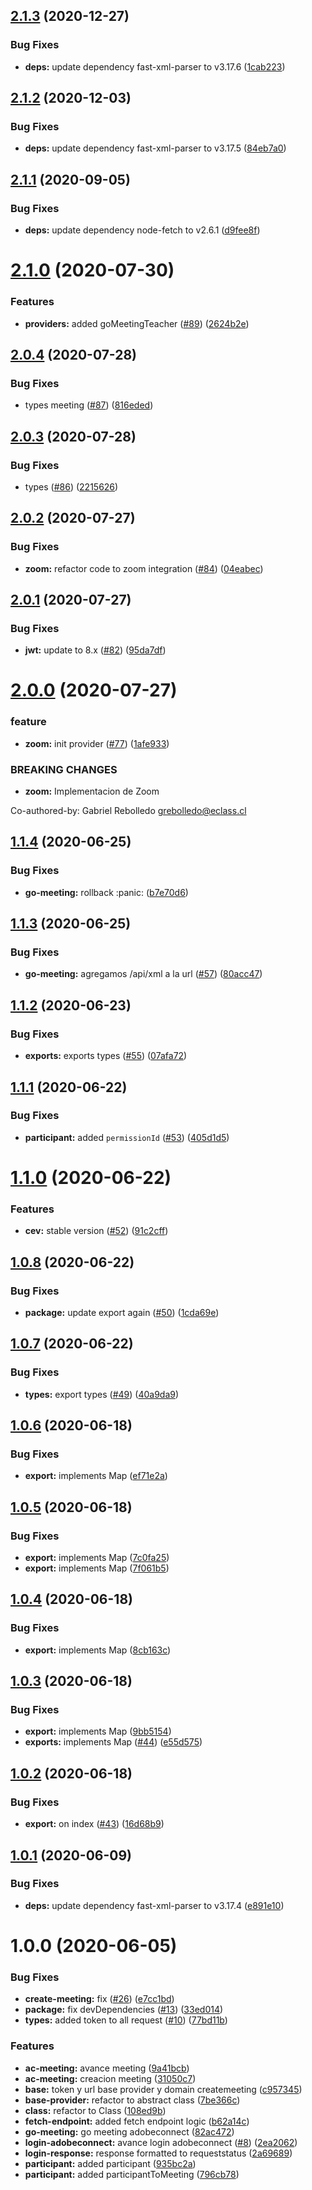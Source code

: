 ## [2.1.3](https://github.com/eclass/cev-providers/compare/v2.1.2...v2.1.3) (2020-12-27)


### Bug Fixes

* **deps:** update dependency fast-xml-parser to v3.17.6 ([1cab223](https://github.com/eclass/cev-providers/commit/1cab22390ddfb8f24dba74efecb1e330b3761930))

## [2.1.2](https://github.com/eclass/cev-providers/compare/v2.1.1...v2.1.2) (2020-12-03)


### Bug Fixes

* **deps:** update dependency fast-xml-parser to v3.17.5 ([84eb7a0](https://github.com/eclass/cev-providers/commit/84eb7a0bbd85997bf93bafed69aee6e87b76e7b8))

## [2.1.1](https://github.com/eclass/cev-providers/compare/v2.1.0...v2.1.1) (2020-09-05)


### Bug Fixes

* **deps:** update dependency node-fetch to v2.6.1 ([d9fee8f](https://github.com/eclass/cev-providers/commit/d9fee8f3a67731c05211235585448479198c181c))

# [2.1.0](https://github.com/eclass/cev-providers/compare/v2.0.4...v2.1.0) (2020-07-30)


### Features

* **providers:** added goMeetingTeacher ([#89](https://github.com/eclass/cev-providers/issues/89)) ([2624b2e](https://github.com/eclass/cev-providers/commit/2624b2ec28c888c1dde3f4b2e7b84f98114e7590))

## [2.0.4](https://github.com/eclass/cev-providers/compare/v2.0.3...v2.0.4) (2020-07-28)


### Bug Fixes

* types meeting ([#87](https://github.com/eclass/cev-providers/issues/87)) ([816eded](https://github.com/eclass/cev-providers/commit/816eded33b9fd5654bea4b14d8d4d58533c1df75))

## [2.0.3](https://github.com/eclass/cev-providers/compare/v2.0.2...v2.0.3) (2020-07-28)


### Bug Fixes

* types ([#86](https://github.com/eclass/cev-providers/issues/86)) ([2215626](https://github.com/eclass/cev-providers/commit/2215626e129f2bf8538104559c186b76cb7237de))

## [2.0.2](https://github.com/eclass/cev-providers/compare/v2.0.1...v2.0.2) (2020-07-27)


### Bug Fixes

* **zoom:** refactor code to zoom integration ([#84](https://github.com/eclass/cev-providers/issues/84)) ([04eabec](https://github.com/eclass/cev-providers/commit/04eabec6c049f2c30ac878eaadcafb43109b4e34))

## [2.0.1](https://github.com/eclass/cev-providers/compare/v2.0.0...v2.0.1) (2020-07-27)


### Bug Fixes

* **jwt:** update to 8.x ([#82](https://github.com/eclass/cev-providers/issues/82)) ([95da7df](https://github.com/eclass/cev-providers/commit/95da7df4ccbcd283c8c4bce105639eb6ec932d05))

# [2.0.0](https://github.com/eclass/cev-providers/compare/v1.1.4...v2.0.0) (2020-07-27)


### feature

* **zoom:** init provider ([#77](https://github.com/eclass/cev-providers/issues/77)) ([1afe933](https://github.com/eclass/cev-providers/commit/1afe93347474ace86df6f1b4dc732c66635217df))


### BREAKING CHANGES

* **zoom:** Implementacion de Zoom

Co-authored-by: Gabriel Rebolledo <grebolledo@eclass.cl>

## [1.1.4](https://github.com/eclass/cev-providers/compare/v1.1.3...v1.1.4) (2020-06-25)


### Bug Fixes

* **go-meeting:** rollback :panic: ([b7e70d6](https://github.com/eclass/cev-providers/commit/b7e70d60cd4a5ef168ddb77f1e3d824f2c5ea0a1))

## [1.1.3](https://github.com/eclass/cev-providers/compare/v1.1.2...v1.1.3) (2020-06-25)


### Bug Fixes

* **go-meeting:** agregamos /api/xml a la url ([#57](https://github.com/eclass/cev-providers/issues/57)) ([80acc47](https://github.com/eclass/cev-providers/commit/80acc47ddd36a933c2e8045827d7e302dd356fbe))

## [1.1.2](https://github.com/eclass/cev-providers/compare/v1.1.1...v1.1.2) (2020-06-23)


### Bug Fixes

* **exports:** exports types ([#55](https://github.com/eclass/cev-providers/issues/55)) ([07afa72](https://github.com/eclass/cev-providers/commit/07afa72b43bb928c3d13ef0e5a5b7d0f25d3e7b0))

## [1.1.1](https://github.com/eclass/cev-providers/compare/v1.1.0...v1.1.1) (2020-06-22)


### Bug Fixes

* **participant:** added `permissionId` ([#53](https://github.com/eclass/cev-providers/issues/53)) ([405d1d5](https://github.com/eclass/cev-providers/commit/405d1d563a871127b23ae0ed472f86b06a2f9076))

# [1.1.0](https://github.com/eclass/cev-providers/compare/v1.0.8...v1.1.0) (2020-06-22)


### Features

* **cev:** stable version ([#52](https://github.com/eclass/cev-providers/issues/52)) ([91c2cff](https://github.com/eclass/cev-providers/commit/91c2cff593a8e8ecb6d79b9b44d44d96722855e9))

## [1.0.8](https://github.com/eclass/cev-providers/compare/v1.0.7...v1.0.8) (2020-06-22)


### Bug Fixes

* **package:** update export again ([#50](https://github.com/eclass/cev-providers/issues/50)) ([1cda69e](https://github.com/eclass/cev-providers/commit/1cda69e162e5ebdeaf79f98f1d87d3a76e1bb6d6))

## [1.0.7](https://github.com/eclass/cev-providers/compare/v1.0.6...v1.0.7) (2020-06-22)


### Bug Fixes

* **types:** export types ([#49](https://github.com/eclass/cev-providers/issues/49)) ([40a9da9](https://github.com/eclass/cev-providers/commit/40a9da9635efa89a6912608d58c570826d38c310))

## [1.0.6](https://github.com/eclass/cev-providers/compare/v1.0.5...v1.0.6) (2020-06-18)


### Bug Fixes

* **export:** implements Map ([ef71e2a](https://github.com/eclass/cev-providers/commit/ef71e2acce9ac60e5b29d5a8be203087207d0f57))

## [1.0.5](https://github.com/eclass/cev-providers/compare/v1.0.4...v1.0.5) (2020-06-18)


### Bug Fixes

* **export:** implements Map ([7c0fa25](https://github.com/eclass/cev-providers/commit/7c0fa25bd2de98d42e3b17607571bc6b665bc2a0))
* **export:** implements Map ([7f061b5](https://github.com/eclass/cev-providers/commit/7f061b521bbf40b230f28e21be4503160112743e))

## [1.0.4](https://github.com/eclass/cev-providers/compare/v1.0.3...v1.0.4) (2020-06-18)


### Bug Fixes

* **export:** implements Map ([8cb163c](https://github.com/eclass/cev-providers/commit/8cb163c6070d6a92ca9a4ac7d6e646c5b464da6b))

## [1.0.3](https://github.com/eclass/cev-providers/compare/v1.0.2...v1.0.3) (2020-06-18)


### Bug Fixes

* **export:** implements Map ([9bb5154](https://github.com/eclass/cev-providers/commit/9bb51546a08653d408f00529f6fea8a1529af4a9))
* **exports:** implements Map ([#44](https://github.com/eclass/cev-providers/issues/44)) ([e55d575](https://github.com/eclass/cev-providers/commit/e55d575875dc9be804d7e8cae8b477e1dc625bc6))

## [1.0.2](https://github.com/eclass/cev-providers/compare/v1.0.1...v1.0.2) (2020-06-18)


### Bug Fixes

* **export:** on index ([#43](https://github.com/eclass/cev-providers/issues/43)) ([16d68b9](https://github.com/eclass/cev-providers/commit/16d68b9c69d7a6a935d973bfa5a02c977cb83a8b))

## [1.0.1](https://github.com/eclass/cev-providers/compare/v1.0.0...v1.0.1) (2020-06-09)


### Bug Fixes

* **deps:** update dependency fast-xml-parser to v3.17.4 ([e891e10](https://github.com/eclass/cev-providers/commit/e891e10da9bef30af2030ced1757085827ca737b))

# 1.0.0 (2020-06-05)


### Bug Fixes

* **create-meeting:** fix ([#26](https://github.com/eclass/cev-providers/issues/26)) ([e7cc1bd](https://github.com/eclass/cev-providers/commit/e7cc1bd848ecde8a40f45a53f22b58efc5a2079c))
* **package:** fix devDependencies ([#13](https://github.com/eclass/cev-providers/issues/13)) ([33ed014](https://github.com/eclass/cev-providers/commit/33ed01402b6bb732a5592d208b18738b430420f1))
* **types:** added token to all request ([#10](https://github.com/eclass/cev-providers/issues/10)) ([77bd11b](https://github.com/eclass/cev-providers/commit/77bd11b7f57798b5cd315742a266a3f91cf6288c))


### Features

* **ac-meeting:** avance meeting ([9a41bcb](https://github.com/eclass/cev-providers/commit/9a41bcbf4a137c055368a76b511c90f1a5ae5708))
* **ac-meeting:** creacion meeting ([31050c7](https://github.com/eclass/cev-providers/commit/31050c77196fa5a368150a9053bdd19c4d4381ce))
* **base:** token y url base provider y domain createmeeting ([c957345](https://github.com/eclass/cev-providers/commit/c957345564bcacd5c469087ae4a8a6180a8cb6e6))
* **base-provider:** refactor to abstract class ([7be366c](https://github.com/eclass/cev-providers/commit/7be366cc18d958f009ac37feb87b0782411a14fd))
* **class:** refactor to Class ([108ed9b](https://github.com/eclass/cev-providers/commit/108ed9bfdd5b6133e79ff6b8ffdd2637a7860dfe))
* **fetch-endpoint:** added fetch endpoint logic ([b62a14c](https://github.com/eclass/cev-providers/commit/b62a14c72b955ce74d7ba66e6dc798a990cee838))
* **go-meeting:** go meeting adobeconnect ([82ac472](https://github.com/eclass/cev-providers/commit/82ac4725d41d443fec36ef4e81b70039030b07fe))
* **login-adobeconnect:** avance login adobeconnect ([#8](https://github.com/eclass/cev-providers/issues/8)) ([2ea2062](https://github.com/eclass/cev-providers/commit/2ea2062f72a0e427f5dad6fbd180e4dabe7afcd3))
* **login-response:** response formatted to requeststatus ([2a69689](https://github.com/eclass/cev-providers/commit/2a69689126506a49cb9c3a31a249b3a917bb6b56))
* **participant:** added participant ([935bc2a](https://github.com/eclass/cev-providers/commit/935bc2a77d32e1f232afa32b7a61b06a52e7b56c))
* **participant:** added participantToMeeting ([796cb78](https://github.com/eclass/cev-providers/commit/796cb78a99be07ffc18a9cdba7f4ebdefd07dccd))
